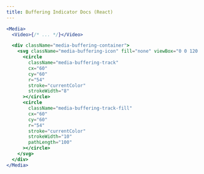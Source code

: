```yaml
---
title: Buffering Indicator Docs (React)
---
```


<script>
import Docs from '../_Docs.md';
</script>

<Docs>

```jsx copyHighlight|slot=styling{4-24}
<Media>
  <Video>{/* ... */}</Video>

  <div className="media-buffering-container">
    <svg className="media-buffering-icon" fill="none" viewBox="0 0 120 120" ariaHidden="true">
      <circle
        className="media-buffering-track"
        cx="60"
        cy="60"
        r="54"
        stroke="currentColor"
        strokeWidth="8"
      ></circle>
      <circle
        className="media-buffering-track-fill"
        cx="60"
        cy="60"
        r="54"
        stroke="currentColor"
        strokeWidth="10"
        pathLength="100"
      ></circle>
    </svg>
  </div>
</Media>
```

</Docs>
